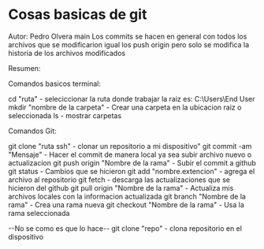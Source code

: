 # Cosas basicas de git
Autor: Pedro Olvera
main
Los commits se hacen en general con todos los archivos que se modificarion igual los push origin pero solo se modifica la historia de los archivos modificados

Resumen:

Comandos basicos terminal:

cd "ruta" - seleciccionar la ruta donde trabajar la raiz es: C:\Users\End User
mkdir "nombre de la carpeta" - Crear una carpeta en la ubicacion raiz o seleccionada
ls - mostrar carpetas

Comandos Git:

git clone "ruta ssh" - clonar un repositorio a mi dispositivo"
git commit -am "Mensaje" - Hacer el commit de manera local ya sea subir archivo nuevo o actualizacion
git push origin "Nombre de la rama" - Subir el commit a github
git status - Cambios que se hicieron
git add "nombre.extencion" - agrega el archivo al repositorio
git fetch - descarga las actualizaciones que se hicieron del github
git pull origin "Nombre de la rama" - Actualiza mis archivos locales con la informacion actualizada
git branch "Nombre de la rama" - Crea una rama nueva
git checkout "Nombre de la rama" - Usa la rama seleccionada

--No se como es que lo hace--
git clone "repo" - clona repositorio en el dispositivo